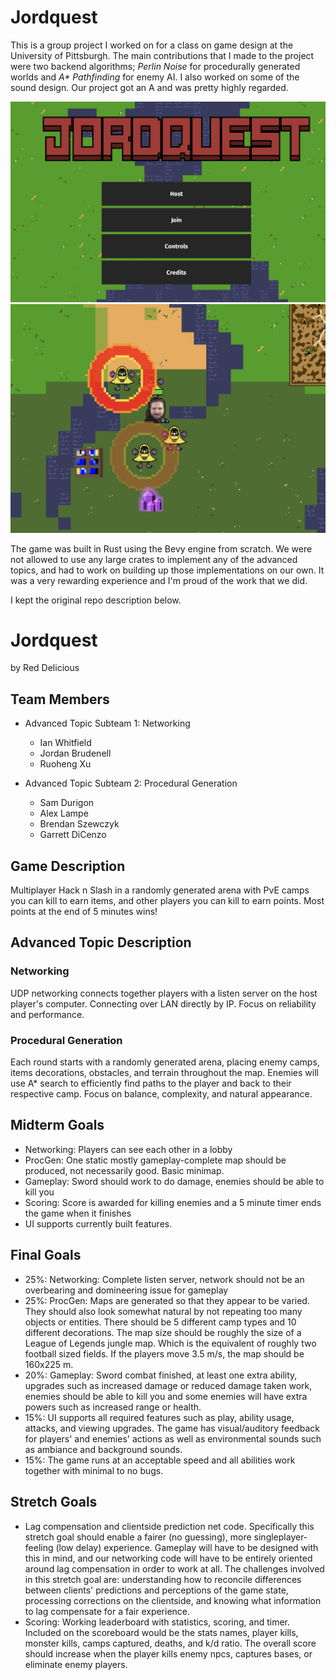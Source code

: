 # Jordquest

This is a group project I worked on for a class on game design at the University of Pittsburgh. The main contributions that I made to the project were two backend algorithms; *Perlin Noise* for procedurally generated worlds and *A\* Pathfinding* for enemy AI. I also worked on some of the sound design. Our project got an A and was pretty highly regarded.

![](title-screen.png)
![](combat.png)

The game was built in Rust using the Bevy engine from scratch. We were not allowed to use any large crates to implement any of the advanced topics, and had to work on building up those implementations on our own. It was a very rewarding experience and I'm proud of the work that we did.

I kept the original repo description below.

# Jordquest

by Red Delicious

## Team Members

* Advanced Topic Subteam 1: Networking
	* Ian Whitfield
	* Jordan Brudenell
	* Ruoheng Xu

* Advanced Topic Subteam 2: Procedural Generation
	* Sam Durigon
	* Alex Lampe
	* Brendan Szewczyk
	* Garrett DiCenzo

## Game Description

Multiplayer Hack n Slash in a randomly generated arena with PvE camps you can
kill to earn items, and other players you can kill to earn points. Most
points at the end of 5 minutes wins!

## Advanced Topic Description

### Networking

UDP networking connects together players with a listen server on the host
player's computer. Connecting over LAN directly by IP. Focus on reliability
and performance.
    
### Procedural Generation

Each round starts with a randomly generated arena, placing enemy camps, items
decorations, obstacles, and terrain throughout the map. Enemies will use A*
search to efficiently find paths to the player and back to their respective camp. 
Focus on balance, complexity, and natural appearance.

## Midterm Goals

* Networking: Players can see each other in a lobby 
* ProcGen: One static mostly gameplay-complete map should be produced, not necessarily good. Basic minimap.
* Gameplay: Sword should work to do damage, enemies should be able to kill you
* Scoring: Score is awarded for killing enemies and a 5 minute timer ends the game when it finishes
* UI supports currently built features.

## Final Goals

* 25%: Networking: Complete listen server, network should not be an overbearing and domineering issue for gameplay
* 25%: ProcGen: Maps are generated so that they appear to be varied. They should also look somewhat natural by not repeating too many objects or entities. There should be 5 different camp types and 10 different decorations. The map size should
be roughly the size of a League of Legends jungle map. Which is the equivalent of 
roughly two football sized fields. If the players move 3.5 m/s, the map should be 160x225 m.
* 20%: Gameplay: Sword combat finished, at least one extra ability, upgrades such as increased damage or reduced damage taken work, enemies should be able to kill you and some enemies will have extra powers such as increased range or health.
* 15%: UI supports all required features such as play, ability usage, attacks, and viewing upgrades. The game has visual/auditory feedback for players' and enemies' actions as well as environmental sounds such as ambiance and background sounds.
* 15%: The game runs at an acceptable speed and all abilities work together with minimal to no bugs.

## Stretch Goals

* Lag compensation and clientside prediction net code. Specifically this stretch goal should enable a fairer (no guessing), more singleplayer-feeling (low delay) experience. Gameplay will have to be designed with this in mind, and our networking code will have to be entirely oriented around lag compensation in order to work at all. The challenges involved in this stretch goal are: understanding how to reconcile differences between clients' predictions and perceptions of the game state, processing corrections on the clientside, and knowing what information to lag compensate for a fair experience.
* Scoring: Working leaderboard with statistics, scoring, and timer. Included on the scoreboard would be the stats names, player kills, monster kills, camps captured, deaths, and k/d ratio. The overall score should increase when the player kills enemy npcs, captures bases, or eliminate enemy players.
